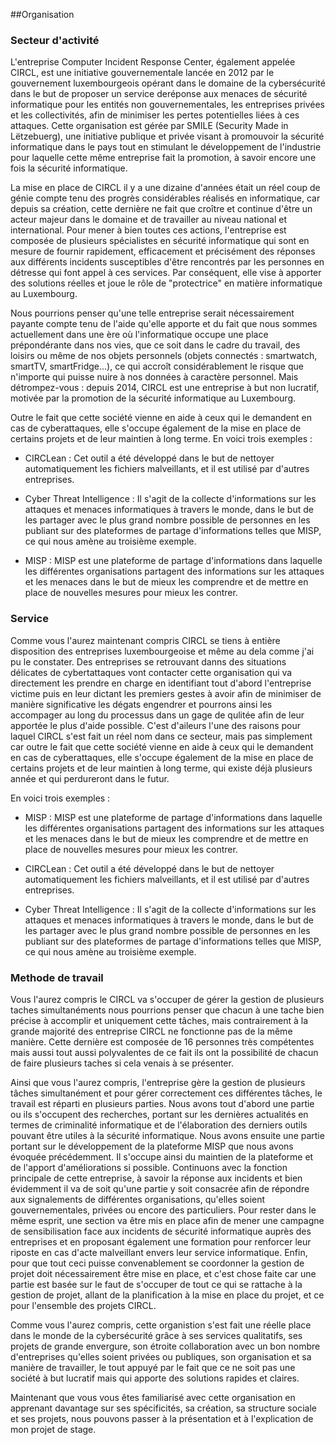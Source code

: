 ##Organisation 

### Secteur d'activité 


L'entreprise Computer Incident Response Center, également appelée CIRCL, est une initiative gouvernementale lancée en 2012 par le gouvernement luxembourgeois opérant dans le domaine de la cybersécurité 
dans le but de proposer un service deréponse aux menaces de sécurité informatique pour les entités non gouvernementales, les entreprises privées et les collectivités, afin de minimiser les pertes
potentielles liées à ces attaques.
Cette organisation est gérée par SMILE (Security Made in Lëtzebuerg), une initiative publique et privée visant à promouvoir la sécurité informatique dans le pays tout en stimulant le développement
de l'industrie pour laquelle cette même entreprise fait la promotion, à savoir encore une fois la sécurité informatique.

La mise en place de CIRCL il y a une dizaine d'années était un réel coup de génie compte tenu des progrès considérables réalisés en informatique, car depuis sa création, cette dernière ne fait que
croître et continue d'être un acteur majeur dans le domaine et de travailler au niveau national et international. Pour mener à bien toutes ces actions, l'entreprise est composée de plusieurs
spécialistes en sécurité informatique qui sont en mesure de fournir rapidement, efficacement et précisément des réponses aux différents incidents susceptibles d'être rencontrés par les personnes
en détresse qui font appel à ces services. Par conséquent, elle vise à apporter des solutions réelles et joue le rôle de "protectrice" en matière informatique au Luxembourg.

Nous pourrions penser qu'une telle entreprise serait nécessairement payante compte tenu de l'aide qu'elle apporte et du fait que nous sommes actuellement dans une ère où l'informatique occupe une place
prépondérante dans nos vies, que ce soit dans le cadre du travail, des loisirs ou même de nos objets personnels (objets connectés : smartwatch, smartTV, smartFridge...), ce qui accroît considérablement
le risque que n'importe qui puisse nuire à nos données à caractère personnel. Mais détrompez-vous : depuis 2014, CIRCL est une entreprise à but non lucratif, motivée par la promotion de la sécurité
informatique au Luxembourg.

Outre le fait que cette société vienne en aide à ceux qui le demandent en cas de cyberattaques, elle s'occupe également de la mise en place de certains projets et de leur maintien à long terme.
En voici trois exemples :
- CIRCLean : Cet outil a été développé dans le but de nettoyer automatiquement les fichiers malveillants, et il est utilisé par d'autres entreprises.

- Cyber Threat Intelligence : Il s'agit de la collecte d'informations sur les attaques et menaces informatiques à travers le monde, dans le but de les partager avec le plus grand nombre possible de
personnes en les publiant sur des plateformes de partage d'informations telles que MISP, ce qui nous amène au troisième exemple.

- MISP : MISP est une plateforme de partage d'informations dans laquelle les différentes organisations partagent des informations sur les attaques et les menaces dans le but de mieux les comprendre et de mettre en place de nouvelles mesures pour mieux les contrer.

### Service 
Comme vous l'aurez maintenant compris CIRCL se tiens à entière disposition des entreprises luxembourgeoise et même au dela comme j'ai pu le constater. Des entreprises se retrouvant danns des situations
délicates de cybertattaques vont contacter cette organisation qui va directement les prendre en charge en identifiant tout d'abord l'entreprise victime puis en leur dictant les premiers gestes à avoir
afin de minimiser de manière significative les dégats engendrer et pourrons ainsi les accompager au long du processus dans un gage de qulitée afin de leur apportée le plus d'aide possible. 
C'est d'aileurs l'une des raisons pour laquel CIRCL s'est fait un réel nom dans ce secteur, mais pas simplement car outre le fait que cette société vienne en aide à ceux qui le demandent en cas de
cyberattaques, elle s'occupe également de la mise en place de certains projets et de leur maintien à long terme, qui existe déjà plusieurs année et qui perdureront dans le futur.

En voici trois exemples :
- MISP : MISP est une plateforme de partage d'informations dans laquelle les différentes organisations partagent des informations sur les attaques
et les menaces dans le but de mieux les comprendre et de mettre en place de nouvelles mesures pour mieux les contrer.

- CIRCLean : Cet outil a été développé dans le but de nettoyer automatiquement les fichiers malveillants, et il est utilisé par d'autres entreprises.

- Cyber Threat Intelligence : Il s'agit de la collecte d'informations sur les attaques et menaces informatiques à travers le monde, dans le but de les partager avec le plus grand nombre possible de
personnes en les publiant sur des plateformes de partage d'informations telles que MISP, ce qui nous amène au troisième exemple.


### Methode de travail  

Vous l'aurez compris le CIRCL va s'occuper de gérer la gestion de plusieurs taches simultanéments nous pourrions penser que chacun à une tache bien précise à accomplir et uniquement cette tâches, mais
contrairement à la grande majorité des entreprise CIRCL ne fonctionne pas de la même manière. Cette dernière est composée de 16 personnes très compétentes mais aussi tout aussi polyvalentes de ce fait
ils ont la possibilité de chacun de faire plusieurs taches si cela venais à se présenter.

Ainsi que vous l'aurez compris, l'entreprise gère la gestion de plusieurs tâches simultanément et pour gérer correctement ces différentes tâches, le travail est réparti en plusieurs parties.
Nous avons tout d'abord une partie ou ils s'occupent des recherches, portant sur les dernières actualités en termes de criminalité informatique et de l'élaboration des derniers outils pouvant être
utiles à la sécurité informatique. Nous avons ensuite une partie portant sur le développement de la plateforme MISP que nous avons évoquée précédemment. Il s'occupe ainsi du maintien de la plateforme
et de l'apport d'améliorations si possible. Continuons avec la fonction principale de cette entreprise, à savoir la réponse aux incidents et bien évidemment il va de soit qu'une partie y soit
consacrée afin de répondre aux signalements de différentes organisations, qu'elles soient gouvernementales, privées ou encore des particuliers. Pour rester dans le même esprit, une section va être mis
en place afin de mener une campagne de sensibilisation face aux incidents de sécurité informatique auprès des entreprises et en proposant également une formation pour renforcer leur riposte en cas
d'acte malveillant envers leur service informatique. Enfin, pour que tout ceci puisse convenablement se coordonner la gestion de projet doit nécessairement être mise en place, et c'est chose faite car
une partie est basée sur le faut de s'occuper de tout ce qui se rattache à la gestion de projet, allant de la planification à la mise en place du projet, et ce pour l'ensemble des projets CIRCL.

Comme vous l'aurez compris, cette organistion  s'est fait une réelle place dans le monde de la cybersécurité grâce à ses services qualitatifs, ses projets de grande envergure, son étroite collaboration
avec un bon nombre d'entreprises qu'elles soient privées ou publiques, son organisation et sa manière de travailler, le tout appuyé par le fait que ce ne soit pas une société à but lucratif mais qui
apporte des solutions rapides et claires.

Maintenant que vous vous êtes familiarisé avec cette organisation en apprenant davantage sur ses spécificités, sa création, sa structure sociale et ses projets, nous pouvons passer à la présentation
et à l'explication de mon projet de stage.

